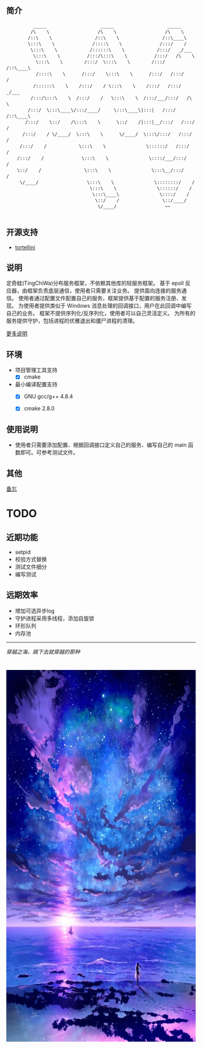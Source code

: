 
## 简介

```shell
          _____                    _____                    _____          
         /\    \                  /\    \                  /\    \         
        /::\    \                /::\    \                /::\____\        
        \:::\    \              /::::\    \              /:::/    /        
         \:::\    \            /::::::\    \            /:::/   _/___      
          \:::\    \          /:::/\:::\    \          /:::/   /\    \     
           \:::\    \        /:::/  \:::\    \        /:::/   /::\____\    
           /::::\    \      /:::/    \:::\    \      /:::/   /:::/    /    
          /::::::\    \    /:::/    / \:::\    \    /:::/   /:::/   _/___  
         /:::/\:::\    \  /:::/    /   \:::\    \  /:::/___/:::/   /\    \ 
        /:::/  \:::\____\/:::/____/     \:::\____\|:::|   /:::/   /::\____\
       /:::/    \::/    /\:::\    \      \::/    /|:::|__/:::/   /:::/    /
      /:::/    / \/____/  \:::\    \      \/____/  \:::\/:::/   /:::/    / 
     /:::/    /            \:::\    \               \::::::/   /:::/    /  
    /:::/    /              \:::\    \               \::::/___/:::/    /   
    \::/    /                \:::\    \               \:::\__/:::/    /    
     \/____/                  \:::\    \               \::::::::/    /     
                               \:::\    \               \::::::/    /      
                                \:::\____\               \::::/    /       
                                 \::/    /                \::/____/        
                                  \/____/                  ~~              
                                                                           
```


## 开源支持
- [tortellini](https://github.com/Qix-/tortellini)

## 说明

定奇蛙(TingChiWa)分布服务框架，不依赖其他库的轻服务框架。
基于 epoll 反应器，由框架负责底层通信，使用者只需要关注业务。
提供面向连接的服务通信。
使用者通过配置文件配置自己的服务，框架提供基于配置的服务注册、发现。
为使用者提供类似于 Windows 消息处理的回调接口，用户在此回调中编写自己的业务。
框架不提供序列化/反序列化，使用者可以自己灵活定义。
为所有的服务提供守护，包括进程的优雅退出和僵尸进程的清理。

[更多说明](doc/功能设计详述.md)

## 环境
- 项目管理工具支持
    + [x] cmake
- 最小编译配置支持
    + [x] GNU gcc/g++ 4.8.4
    + [x] cmake 2.8.0


## 使用说明
- 使用者只需要添加配置、根据回调接口定义自己的服务、编写自己的 main 函数即可。可参考测试文件。

## 其他

[备忘](备忘.md)

# TODO

## 近期功能
- setpid
- 校验方式替换
- 测试文件细分
- 编写测试

## 远期效率
- 增加可选异步log
- 守护进程采用多线程，添加自旋锁
- 环形队列
- 内存池


----
*穿越之海，跳下去就穿越的那种*
<h1 align="center">
    <img width="700" height="988" src="chuanyuezhihai.jpg">
</h1>
